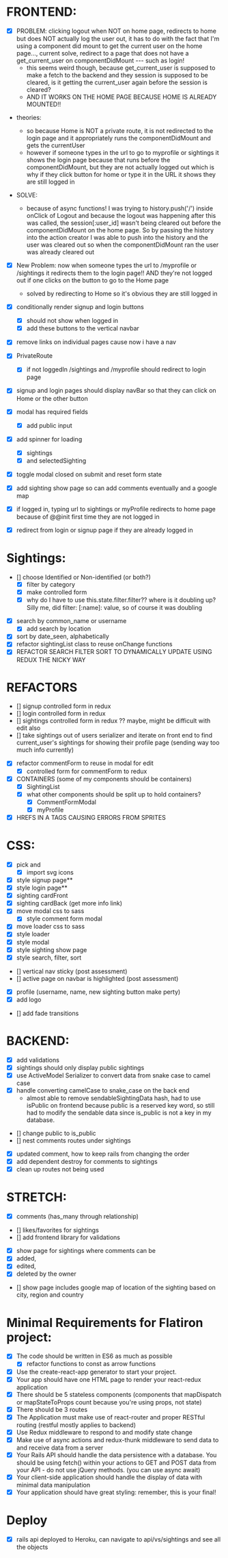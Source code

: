 # FRONTEND:

- [X] PROBLEM: clicking logout when NOT on home page, redirects to home but does NOT actually log the user out, it has to do with the fact that I'm using a component did mount to get the current user on the home page..., current solve, redirect to a page that does not have a get_current_user on componentDidMount --- such as login!
  - this seems weird though, because get_current_user is supposed to make a fetch to the backend and they session is supposed to be cleared, is it getting the current_user again before the session is cleared?
  - AND IT WORKS ON THE HOME PAGE BECAUSE HOME IS ALREADY MOUNTED!!

- theories: 
  - so because Home is NOT a private route, it is not redirected to the login page and it appropriately runs the componentDidMount and gets the currentUser
  - however if someone types in the url to go to myprofile or sightings it shows the login page because that runs before the componentDidMount, but they are not actually logged out which is why if they click button for home or type it in the URL it shows they are still logged in

- SOLVE:
  - because of async functions! I was trying to history.push('/') inside onClick of Logout and because the logout was happening after this was called, the session[:user_id] wasn't being cleared out before the componentDidMount on the home page. So by passing the history into the action creator I was able to push into the history and the user was cleared out so when the componentDidMount ran the user was already cleared out

- [X] New Problem: now when someone types the url to /myprofile or /sightings it redirects them to the login page!! AND they're not logged out if one clicks on the button to go to the Home page
  - solved by redirecting to Home so it's obvious they are still logged in

- [X] conditionally render signup and login buttons 
  - [X] should not show when logged in
  - [X] add these buttons to the vertical navbar
- [X] remove links on individual pages cause now i have a nav
- [X] PrivateRoute
  - [X] if not loggedIn /sightings and /myprofile should redirect to login page
- [X] signup and login pages should display navBar so that they can click on Home or the other button
- [X] modal has required fields
  - [X] add public input
- [X] add spinner for loading 
  - [X] sightings
  - [X] and selectedSighting
- [X] toggle modal closed on submit and reset form state
- [X] add sighting show page so can add comments eventually and a google map

- [X] if logged in, typing url to sightings or myProfile redirects to home page because of @@init first time they are not logged in
- [X] redirect from login or signup page if they are already logged in

# Sightings:
  - [] choose Identified or Non-identified (or both?)
	- [X] filter by category
    - [X] make controlled form
    - [X] why do I have to use this.state.filter.filter?? where is it doubling up? Silly me, did filter: [:name]: value, so of course it was doubling
  - [X] search by common_name or username
    - [X] add search by location
  - [X] sort by date_seen, alphabetically
  - [X] refactor sightingList class to reuse onChange functions
  - [X] REFACTOR SEARCH FILTER SORT TO DYNAMICALLY UPDATE USING REDUX THE NICKY WAY

# REFACTORS
  - [] signup controlled form in redux
  - [] login controlled form in redux
  - [] sightings controlled form in redux ?? maybe, might be difficult with edit also
  - [] take sightings out of users serializer and iterate on front end to find current_user's sightings for showing their profile page (sending way too much info currently)
  - [X] refactor commentForm to reuse in modal for edit
      - [X] controlled form for commentForm to redux
  - [X] CONTAINERS (some of my components should be containers)
    - [X] SightingList
    - [X] what other components should be split up to hold containers?
      - [X] CommentFormModal
      - [X] myProfile
  - [X] HREFS IN A TAGS CAUSING ERRORS FROM SPRITES

# CSS:
  - [X] pick and 
    - [X] import svg icons
  - [X] style signup page**
  - [X] style login page**
  - [X] sighting cardFront
  - [X] sighting cardBack (get more info link)
  - [X] move modal css to sass
    - [X] style comment form modal
  - [X] move loader css to sass
  - [X] style loader
  - [X] style modal
  - [X] style sighting show page
  - [X] style search, filter, sort
  - [] vertical nav sticky (post assessment)
  - [] active page on navbar is highlighted (post assessment)
  - [X] profile (username, name, new sighting button make perty) 
  - [X] add logo
  - [] add fade transitions
  
# BACKEND:
- [X] add validations
- [X] sightings should only display public sightings
- [X] use ActiveModel Serializer to convert data from snake case to camel case
- [X] handle converting camelCase to snake_case on the back end
  - almost able to remove sendableSightingData hash, had to use isPublic on frontend because public is a reserved key word, so still had to modify the sendable data since is_public is not a key in my database.
- [] change public to is_public
- [] nest comments routes under sightings
- [X] updated comment, how to keep rails from changing the order
- [X] add dependent destroy for comments to sightings
- [X] clean up routes not being used

# STRETCH:
 - [X] comments (has_many through relationship)
 - [] likes/favorites for sightings
 - [] add frontend library for validations
 - [X] show page for sightings where comments can be 
  - [X] added, 
  - [X] edited, 
  - [X] deleted by the owner
 - [] show page includes google map of location of the sighting based on city, region and country

# Minimal Requirements for Flatiron project:
- [X] The code should be written in ES6 as much as possible
  - [X] refactor functions to const as arrow functions
- [X] Use the create-react-app generator to start your project.
- [X] Your app should have one HTML page to render your react-redux application
- [X] There should be 5 stateless components (components that mapDispatch or mapStateToProps count because you're using props, not state)
- [X] There should be 3 routes
- [X] The Application must make use of react-router and proper RESTful routing (restful mostly applies to backend)
- [X] Use Redux middleware to respond to and modify state change
- [X] Make use of async actions and redux-thunk middleware to send data to and receive data from a server
- [X] Your Rails API should handle the data persistence with a database. You should be using fetch() within your actions to GET and POST data from your API - do not use jQuery methods. (you can use async await)
- [X] Your client-side application should handle the display of data with minimal data manipulation
- [X] Your application should have great styling: remember, this is your final!

# Deploy
  - [X] rails api deployed to Heroku, can navigate to api/vs/sightings and see all the objects